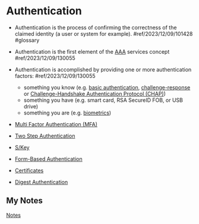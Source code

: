 # Authentication
- Authentication is the process of confirming the correctness of the claimed identity (a user or system for example). #ref/2023/12/09/101428 #glossary

- Authentication is the first element of the [AAA](aaa.md) services concept #ref/2023/12/09/130055
- Authentication is accomplished by providing one or more authentication factors: #ref/2023/12/09/130055
	- something you know (e.g. [basic authentication](basic-authentication.md), [challenge-response](challenge-response.md) or [Challenge-Handshake Authentication Protocol (CHAP)](challenge-handshake-authentication-protocol.md))
	- something you have (e.g. smart card, RSA SecureID FOB, or USB drive)
	- something you are (e.g. [biometrics](biometrics.md))

- [Multi Factor Authentication (MFA)](multi-factor-authentication.md)
- [Two Step Authentication](two-step-authentication.md)
- [S/Key](s-key.md)
- [Form-Based Authentication](form-based-authentication.md)
- [Certificates](certificates.md)
- [Digest Authentication](digest-authentication.md)
## My Notes
[Notes](mynotes/authentication-notes.md)
